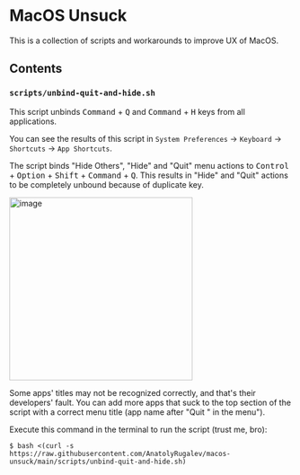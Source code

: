 # MacOS Unsuck

This is a collection of scripts and workarounds to improve UX of MacOS.

## Contents

### `scripts/unbind-quit-and-hide.sh`

This script unbinds <kbd>Command</kbd> + <kbd>Q</kbd> and <kbd>Command</kbd> + <kbd>H</kbd>
keys from all applications.

You can see the results of this script in `System Preferences` -> `Keyboard` -> `Shortcuts` -> `App Shortcuts`.

The script binds "Hide Others", "Hide" and "Quit" menu actions to <kbd>Control</kbd> + <kbd>Option</kbd> + 
<kbd>Shift</kbd> + <kbd>Command</kbd> + <kbd>Q</kbd>. This results in "Hide" and "Quit" actions to be completely 
unbound because of duplicate key.

<img width="326" alt="image" src="https://user-images.githubusercontent.com/1397674/216779367-686bdc75-8fa7-4a60-9079-f618f08b4512.png">

Some apps' titles may not be recognized correctly, and that's their developers' fault. You can add more apps that suck
to the top section of the script with a correct menu title (app name after "Quit " in the menu").

Execute this command in the terminal to run the script (trust me, bro):

```shell
$ bash <(curl -s https://raw.githubusercontent.com/AnatolyRugalev/macos-unsuck/main/scripts/unbind-quit-and-hide.sh)
```
